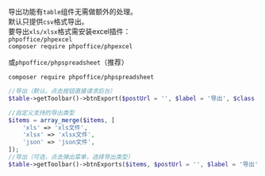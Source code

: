 导出功能有`table`组件无需做额外的处理。  
默认只提供`csv`格式导出。  
要导出`xls/xlsx`格式需安装excel插件：  
`phpoffice/phpexcel`  
`composer require phpoffice/phpexcel` 

或`phpoffice/phpspreadsheet`（推荐） 

`composer require phpoffice/phpspreadsheet`  

```php
//导出（默认，点击按钮直接请求后台）
$table->getToolbar()->btnExport($postUrl = '', $label = '导出', $class = 'btn-pink', $icon = 'mdi-export', $attr = 'title="导出"')

//自定义支持的导出类型
$items = array_merge($items, [
    'xls' => 'xls文件',
    'xlsx' => 'xlsx文件',
    'json' => 'json文件',
]);
//导出（可选，点击弹出菜单，选择导出类型）
$table->getToolbar()->btnExports($items, $postUrl = '', $label = '导出', $class = 'btn-secondary', $icon = 'mdi-export', $attr = 'title="导出"')

```